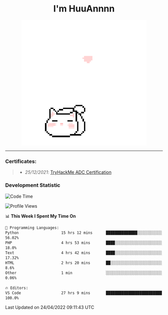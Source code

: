 <h1 align='center'>I'm HuuAnnnn</h1>
<p align="center">
 <img src="cat_intro.gif" />
</p>

___

### Certificates:
>- *25/12/2021*: [TryHackMe ADC Certification](https://tryhackme-certificates.s3-eu-west-1.amazonaws.com/THM-HKVVJOIWJA.png)


### Development Statistic

<!--START_SECTION:waka-->
![Code Time](http://img.shields.io/badge/Code%20Time-114%20hrs%2024%20mins-blue)

![Profile Views](http://img.shields.io/badge/Profile%20Views-18-blue)

📊 **This Week I Spent My Time On** 

```text
💬 Programming Languages: 
Python                   15 hrs 12 mins      ██████████████░░░░░░░░░░░   56.02% 
PHP                      4 hrs 53 mins       ████░░░░░░░░░░░░░░░░░░░░░   18.0% 
Text                     4 hrs 42 mins       ████░░░░░░░░░░░░░░░░░░░░░   17.32% 
HTML                     2 hrs 20 mins       ██░░░░░░░░░░░░░░░░░░░░░░░   8.6% 
Other                    1 min               ░░░░░░░░░░░░░░░░░░░░░░░░░   0.06%

🔥 Editors: 
VS Code                  27 hrs 9 mins       █████████████████████████   100.0%

```


 Last Updated on 24/04/2022 09:11:43 UTC
<!--END_SECTION:waka-->
